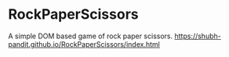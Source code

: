 # RockPaperScissors
A simple DOM based game of rock paper scissors.
https://shubh-pandit.github.io/RockPaperScissors/index.html
